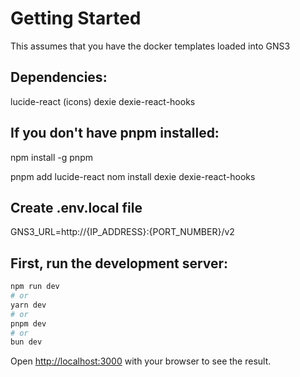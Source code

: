 # Getting Started

This assumes that you have the docker templates loaded into GNS3

## Dependencies:

lucide-react (icons)
dexie
dexie-react-hooks

## If you don't have pnpm installed:

npm install -g pnpm

pnpm add lucide-react
nom install dexie dexie-react-hooks

## Create .env.local file

GNS3_URL=http://{IP_ADDRESS}:{PORT_NUMBER}/v2

## First, run the development server:

```bash
npm run dev
# or
yarn dev
# or
pnpm dev
# or
bun dev
```

Open [http://localhost:3000](http://localhost:3000) with your browser to see the result.
